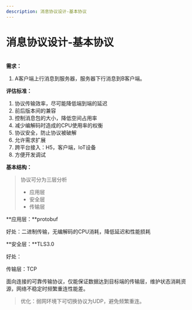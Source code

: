 ```yaml
---
description: 消息协议设计-基本协议
---
```


# 消息协议设计-基本协议

\
**需求：**

1. A客户端上行消息到服务器，服务器下行消息到B客户端。

**评估标准：**

1. 协议传输效率，尽可能降低端到端的延迟
2. 前后版本间的兼容
3. 控制消息包的大小，降低空间占用率
4. 减少编解码时造成的CPU使用率的权衡
5. 协议安全，防止协议被破解
6. 允许需求扩展
7. 跨平台接入：H5，客户端，IoT设备
8. 方便开发调试

**基本结构：**

> 协议可分为三层分析
>
> * 应用层
> * 安全层
> * 传输层

**应用层：**protobuf

好处：二进制传输，无编解码的CPU消耗，降低延迟和性能损耗

**安全层：**TLS3.0

好处：

传输层：TCP

面向连接的可靠传输协议，仅能保证数据达到目标端的传输层，维护状态消耗资源，网络不稳定时频繁重连性能差。

> 优化：弱网环境下可切换协议为UDP，避免频繁重连。

